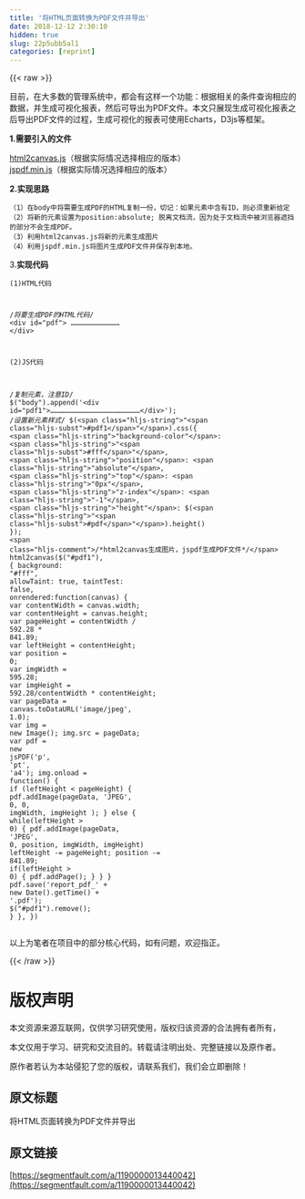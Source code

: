 ```yaml
---
title: '将HTML页面转换为PDF文件并导出' 
date: 2018-12-12 2:30:10
hidden: true
slug: 22p5ubb5al1
categories: [reprint]
---
```


{{< raw >}}

                    
<p>目前，在大多数的管理系统中，都会有这样一个功能：根据相关的条件查询相应的数据，并生成可视化报表，然后可导出为PDF文件。本文只展现生成可视化报表之后导出PDF文件的过程，生成可视化的报表可使用Echarts，D3js等框架。</p>
<p><strong>1.需要引入的文件</strong></p>
<p><a href="http://www.bootcdn.cn/html2canvas/" rel="nofollow noreferrer" target="_blank">html2canvas.js</a>（根据实际情况选择相应的版本）<br><a href="http://www.bootcdn.cn/jspdf/" rel="nofollow noreferrer" target="_blank">jspdf.min.js</a>（根据实际情况选择相应的版本）</p>
<p><strong>2.实现思路</strong></p>
<div class="widget-codetool" style="display:none;">
      <div class="widget-codetool--inner">
      <span class="selectCode code-tool" data-toggle="tooltip" data-placement="top" title="" data-original-title="全选"></span>
      <span type="button" class="copyCode code-tool" data-toggle="tooltip" data-placement="top" data-clipboard-text="（1）在body中将需要生成PDF的HTML复制一份，切记：如果元素中含有ID，则必须重新给定
（2）将新的元素设置为position:absolute; 脱离文档流，因为处于文档流中被浏览器遮挡的部分不会生成PDF。
（3）利用html2canvas.js将新的元素生成图片
（4）利用jspdf.min.js将图片生成PDF文件并保存到本地。
" title="" data-original-title="复制"></span>
      <span type="button" class="saveToNote code-tool" data-toggle="tooltip" data-placement="top" title="" data-original-title="放进笔记"></span>
      </div>
      </div><pre class="hljs css"><code>（1）在<span class="hljs-selector-tag">body</span>中将需要生成<span class="hljs-selector-tag">PDF</span>的<span class="hljs-selector-tag">HTML</span>复制一份，切记：如果元素中含有<span class="hljs-selector-tag">ID</span>，则必须重新给定
（2）将新的元素设置为<span class="hljs-selector-tag">position</span><span class="hljs-selector-pseudo">:absolute</span>; 脱离文档流，因为处于文档流中被浏览器遮挡的部分不会生成<span class="hljs-selector-tag">PDF</span>。
（3）利用<span class="hljs-selector-tag">html2canvas</span><span class="hljs-selector-class">.js</span>将新的元素生成图片
（4）利用<span class="hljs-selector-tag">jspdf</span><span class="hljs-selector-class">.min</span><span class="hljs-selector-class">.js</span>将图片生成<span class="hljs-selector-tag">PDF</span>文件并保存到本地。
</code></pre>
<p>3.<strong>实现代码</strong></p>
<div class="widget-codetool" style="display:none;">
      <div class="widget-codetool--inner">
      <span class="selectCode code-tool" data-toggle="tooltip" data-placement="top" title="" data-original-title="全选"></span>
      <span type="button" class="copyCode code-tool" data-toggle="tooltip" data-placement="top" data-clipboard-text="(1)HTML代码
 
/*将要生成PDF的HTML代码*/
<div id=&quot;pdf&quot;>
………………………………
</div> 

(2)JS代码

/*复制元素，注意ID*/
$(&quot;body&quot;).append('<div id=&quot;pdf1&quot;>…………………………………………………………</div>');
/*设置新元素样式*/
 $(&quot;#pdf1&quot;).css({
    &quot;background-color&quot;: &quot;#fff&quot;,
    &quot;position&quot;: &quot;absolute&quot;,
    &quot;top&quot;: &quot;0px&quot;,
    &quot;z-index&quot;: &quot;-1&quot;,
    &quot;height&quot;: $(&quot;#pdf&quot;).height()
});
/*html2canvas生成图片，jspdf生成PDF文件*/
html2canvas($(&quot;#pdf1&quot;), {
    background: &quot;#fff&quot;,
    allowTaint: true,
    taintTest: false,
    onrendered:function(canvas) {
        var contentWidth = canvas.width;
        var contentHeight = canvas.height;
        var pageHeight = contentWidth / 592.28 * 841.89;
        var leftHeight = contentHeight;
        var position = 0;
        var imgWidth = 595.28;
        var imgHeight = 592.28/contentWidth * contentHeight;
        var pageData = canvas.toDataURL('image/jpeg', 1.0);
        var img = new Image();
        img.src = pageData;
        var pdf = new jsPDF('p', 'pt', 'a4');
        img.onload = function() {
            if (leftHeight < pageHeight) {
                pdf.addImage(pageData, 'JPEG', 0, 0, imgWidth, imgHeight );
            } else {
                while(leftHeight > 0) {
                    pdf.addImage(pageData, 'JPEG', 0, position, imgWidth, imgHeight)
                    leftHeight -= pageHeight;
                    position -= 841.89;
                    if(leftHeight > 0) {
                        pdf.addPage();
                    }
                }
            }
            pdf.save('report_pdf_' + new Date().getTime() + '.pdf');
            $(&quot;#pdf1&quot;).remove();
        }
    },
})
" title="" data-original-title="复制"></span>
      <span type="button" class="saveToNote code-tool" data-toggle="tooltip" data-placement="top" title="" data-original-title="放进笔记"></span>
      </div>
      </div><pre class="hljs livescript"><code>(<span class="hljs-number">1</span>)HTML代码
 
<span class="hljs-comment">/*将要生成PDF的HTML代码*/</span>
&lt;div id=<span class="hljs-string">"pdf"</span>&gt;
………………………………
&lt;/div&gt; 

(<span class="hljs-number">2</span>)JS代码

<span class="hljs-comment">/*复制元素，注意ID*/</span>
$(<span class="hljs-string">"body"</span>).append(<span class="hljs-string">'&lt;div id="pdf1"&gt;…………………………………………………………&lt;/div&gt;'</span>);
<span class="hljs-comment">/*设置新元素样式*/</span>
 $(<span class="hljs-string">"<span class="hljs-subst">#pdf1</span>"</span>).css({
    <span class="hljs-string">"background-color"</span>: <span class="hljs-string">"<span class="hljs-subst">#fff</span>"</span>,
    <span class="hljs-string">"position"</span>: <span class="hljs-string">"absolute"</span>,
    <span class="hljs-string">"top"</span>: <span class="hljs-string">"0px"</span>,
    <span class="hljs-string">"z-index"</span>: <span class="hljs-string">"-1"</span>,
    <span class="hljs-string">"height"</span>: $(<span class="hljs-string">"<span class="hljs-subst">#pdf</span>"</span>).height()
});
<span class="hljs-comment">/*html2canvas生成图片，jspdf生成PDF文件*/</span>
html2canvas($(<span class="hljs-string">"<span class="hljs-subst">#pdf1</span>"</span>), {
    background: <span class="hljs-string">"<span class="hljs-subst">#fff</span>"</span>,
    allowTaint: <span class="hljs-literal">true</span>,
    taintTest: <span class="hljs-literal">false</span>,
    onrendered:<span class="hljs-keyword">function</span>(canvas) {
        <span class="hljs-keyword">var</span> contentWidth = canvas.width;
        <span class="hljs-keyword">var</span> contentHeight = canvas.height;
        <span class="hljs-keyword">var</span> pageHeight = contentWidth / <span class="hljs-number">592.28</span> * <span class="hljs-number">841.89</span>;
        <span class="hljs-keyword">var</span> leftHeight = contentHeight;
        <span class="hljs-keyword">var</span> position = <span class="hljs-number">0</span>;
        <span class="hljs-keyword">var</span> imgWidth = <span class="hljs-number">595.28</span>;
        <span class="hljs-keyword">var</span> imgHeight = <span class="hljs-number">592.28</span>/contentWidth * contentHeight;
        <span class="hljs-keyword">var</span> pageData = canvas.toDataURL(<span class="hljs-string">'image/jpeg'</span>, <span class="hljs-number">1.0</span>);
        <span class="hljs-keyword">var</span> img = <span class="hljs-keyword">new</span> Image();
        img.src = pageData;
        <span class="hljs-keyword">var</span> pdf = <span class="hljs-keyword">new</span> jsPDF(<span class="hljs-string">'p'</span>, <span class="hljs-string">'pt'</span>, <span class="hljs-string">'a4'</span>);
        img.onload = <span class="hljs-keyword">function</span>() {
            <span class="hljs-keyword">if</span> (leftHeight &lt; pageHeight) {
                pdf.addImage(pageData, <span class="hljs-string">'JPEG'</span>, <span class="hljs-number">0</span>, <span class="hljs-number">0</span>, imgWidth, imgHeight );
            } <span class="hljs-keyword">else</span> {
                <span class="hljs-keyword">while</span>(leftHeight &gt; <span class="hljs-number">0</span>) {
                    pdf.addImage(pageData, <span class="hljs-string">'JPEG'</span>, <span class="hljs-number">0</span>, position, imgWidth, imgHeight)
                    leftHeight -= pageHeight;
                    position -= <span class="hljs-number">841.89</span>;
                    <span class="hljs-keyword">if</span>(leftHeight &gt; <span class="hljs-number">0</span>) {
                        pdf.addPage();
                    }
                }
            }
            pdf.save(<span class="hljs-string">'report_pdf_'</span> + <span class="hljs-keyword">new</span> Date().getTime() + <span class="hljs-string">'.pdf'</span>);
            $(<span class="hljs-string">"<span class="hljs-subst">#pdf1</span>"</span>).remove();
        }
    },
})
</code></pre>
<p>以上为笔者在项目中的部分核心代码，如有问题，欢迎指正。</p>

                
{{< /raw >}}

# 版权声明
本文资源来源互联网，仅供学习研究使用，版权归该资源的合法拥有者所有，

本文仅用于学习、研究和交流目的。转载请注明出处、完整链接以及原作者。

原作者若认为本站侵犯了您的版权，请联系我们，我们会立即删除！

## 原文标题
将HTML页面转换为PDF文件并导出

## 原文链接
[https://segmentfault.com/a/1190000013440042](https://segmentfault.com/a/1190000013440042)

